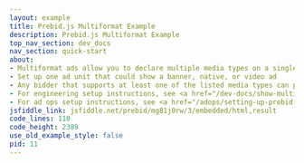 ```yaml
---
layout: example
title: Prebid.js Multiformat Example
description: Prebid.js Multiformat Example
top_nav_section: dev_docs
nav_section: quick-start
about:
- Multiformat ads allow you to declare multiple media types on a single ad unit
- Set up one ad unit that could show a banner, native, or video ad
- Any bidder that supports at least one of the listed media types can participate in the auction for that ad unit
- For engineering setup instructions, see <a href="/dev-docs/show-multiformat-ads.html">Show Multiformat ads</a>
- For ad ops setup instructions, see <a href="/adops/setting-up-prebid-multiformat-in-dfp.html">Setting up Prebid Multiformat in DFP</a>
jsfiddle_link: jsfiddle.net/prebid/mg81j0rw/3/embedded/html,result
code_lines: 110
code_height: 2389
use_old_example_style: false
pid: 11
---
```

